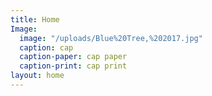 ```yaml
---
title: Home
Image:
  image: "/uploads/Blue%20Tree,%202017.jpg"
  caption: cap
  caption-paper: cap paper
  caption-print: cap print
layout: home
---
```



